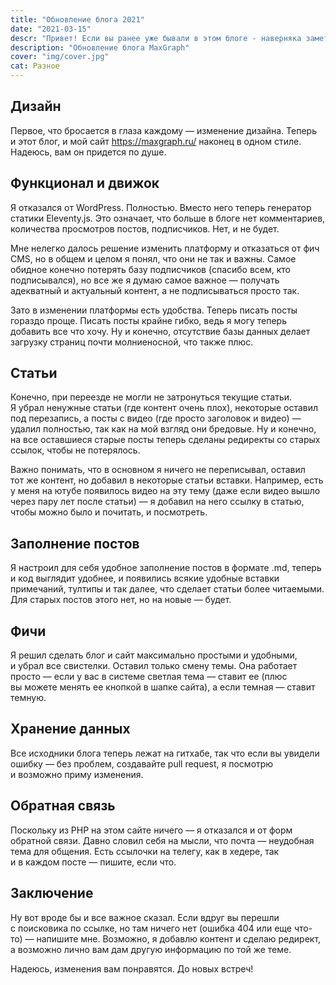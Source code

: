 ```yaml
---
title: "Обновление блога 2021"
date: "2021-03-15"
descr: "Привет! Если вы ранее уже бывали в этом блоге - наверняка заметили серьезные изменения. Сейчас расскажу обо всем."
description: "Обновление блога MaxGraph"
cover: "img/cover.jpg"
cat: Разное
---
```


## Дизайн

Первое, что бросается в&nbsp;глаза каждому&nbsp;&mdash; изменение дизайна. Теперь и&nbsp;этот блог, и&nbsp;мой сайт <a href="https://maxgraph.ru/" target="_blank">https://maxgraph.ru/</a> наконец в&nbsp;одном стиле. Надеюсь, вам он&nbsp;придется по&nbsp;душе.

## Функционал и&nbsp;движок

Я&nbsp;отказался от&nbsp;WordPress. Полностью. Вместо него теперь генератор статики Eleventy.js. Это означает, что больше в&nbsp;блоге нет комментариев, количества просмотров постов, подписчиков. Нет, и&nbsp;не&nbsp;будет.

Мне нелегко далось решение изменить платформу и&nbsp;отказаться от&nbsp;фич CMS, но&nbsp;в&nbsp;общем и&nbsp;целом я&nbsp;понял, что они не&nbsp;так и&nbsp;важны. Самое обидное конечно потерять базу подписчиков (спасибо всем, кто подписывался), но&nbsp;все&nbsp;же я&nbsp;думаю самое важное&nbsp;&mdash; получать адекватный и&nbsp;актуальный контент, а&nbsp;не&nbsp;подписываться просто так.

Зато в&nbsp;изменении платформы есть удобства. Теперь писать посты гораздо проще. Писать посты крайне гибко, ведь я&nbsp;могу теперь добавить все что хочу. Ну&nbsp;и&nbsp;конечно, отсутствие базы данных делает загрузку страниц почти молниеносной, что также плюс.

## Статьи

Конечно, при переезде не&nbsp;могли не&nbsp;затронуться текущие статьи. Я&nbsp;убрал ненужные статьи (где контент очень плох), некоторые оставил под перезапись, а&nbsp;посты с&nbsp;видео (где просто заголовок и&nbsp;видео)&nbsp;&mdash; удалил полностью, так как на&nbsp;мой взгляд они бредовые. Ну&nbsp;и&nbsp;конечно, на&nbsp;все оставшиеся старые посты теперь сделаны редиректы со&nbsp;старых ссылок, чтобы не&nbsp;потерялось.

Важно понимать, что в&nbsp;основном я&nbsp;ничего не&nbsp;переписывал, оставил тот&nbsp;же контент, но&nbsp;добавил в&nbsp;некоторые статьи вставки. Например, есть у&nbsp;меня на&nbsp;ютубе появилось видео на&nbsp;эту тему (даже если видео вышло через пару лет после статьи)&nbsp;&mdash; я&nbsp;добавил на&nbsp;него ссылку в&nbsp;статью, чтобы можно было и&nbsp;почитать, и&nbsp;посмотреть.

## Заполнение постов

Я&nbsp;настроил для себя удобное заполнение постов в&nbsp;формате .md, теперь и&nbsp;код выглядит удобнее, и&nbsp;появились всякие удобные вставки примечаний, тултипы и&nbsp;так далее, что сделает статьи более читаемыми. Для старых постов этого нет, но&nbsp;на&nbsp;новые&nbsp;&mdash; будет.

## Фичи

Я&nbsp;решил сделать блог и&nbsp;сайт максимально простыми и&nbsp;удобными, и&nbsp;убрал все свистелки. Оставил только смену темы. Она работает просто&nbsp;&mdash; если у&nbsp;вас в&nbsp;системе светлая тема&nbsp;&mdash; ставит&nbsp;ее (плюс вы&nbsp;можете менять ее&nbsp;кнопкой в&nbsp;шапке сайта), а&nbsp;если темная&nbsp;&mdash; ставит темную.

## Хранение данных

Все исходники блога теперь лежат на&nbsp;гитхабе, так что если вы&nbsp;увидели ошибку&nbsp;&mdash; без проблем, создавайте pull request, я&nbsp;посмотрю и&nbsp;возможно приму изменения.

## Обратная связь

Поскольку из&nbsp;PHP на&nbsp;этом сайте ничего&nbsp;&mdash; я&nbsp;отказался и&nbsp;от&nbsp;форм обратной связи. Давно словил себя на&nbsp;мысли, что почта&nbsp;&mdash; неудобная тема для общения. Есть ссылочки на&nbsp;телегу, как в&nbsp;хедере, так и&nbsp;в&nbsp;каждом посте&nbsp;&mdash; пишите, если что.

## Заключение

Ну&nbsp;вот вроде&nbsp;бы и&nbsp;все важное сказал. Если вдруг вы&nbsp;перешли с&nbsp;поисковика по&nbsp;ссылке, но&nbsp;там ничего нет (ошибка 404 или еще что-то)&nbsp;&mdash; напишите мне. Возможно, я&nbsp;добавлю контент и&nbsp;сделаю редирект, а&nbsp;возможно лично вам дам другую информацию по&nbsp;той&nbsp;же теме.

Надеюсь, изменения вам понравятся. До&nbsp;новых встреч!
